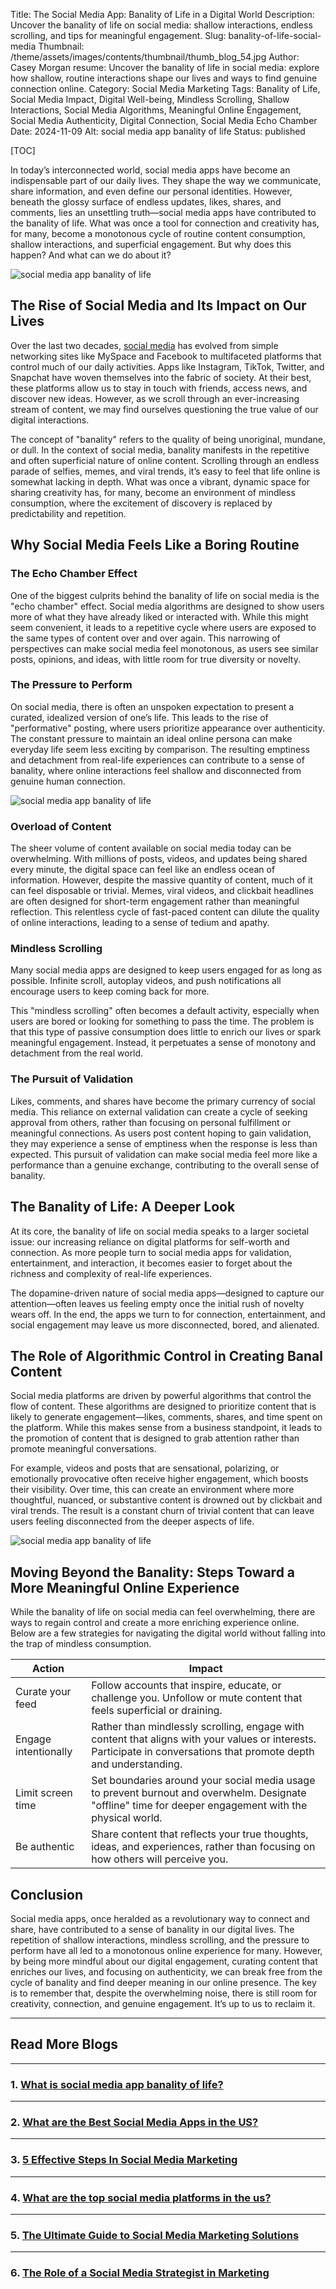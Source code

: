 Title: The Social Media App: Banality of Life in a Digital World
Description: Uncover the banality of life on social media: shallow interactions, endless scrolling, and tips for meaningful engagement.
Slug: banality-of-life-social-media
Thumbnail: /theme/assets/images/contents/thumbnail/thumb_blog_54.jpg
Author: Casey Morgan
resume: Uncover the banality of life in social media: explore how shallow, routine interactions shape our lives and ways to find genuine connection online.
Category: Social Media Marketing
Tags: Banality of Life, Social Media Impact, Digital Well-being, Mindless Scrolling, Shallow Interactions, Social Media Algorithms, Meaningful Online Engagement, Social Media Authenticity, Digital Connection, Social Media Echo Chamber
Date: 2024-11-09
Alt: social media app banality of life
Status: published

[TOC]

In today’s interconnected world, social media apps have become an indispensable part of our daily lives. They shape the way we communicate, share information, and even define our personal identities. However, beneath the glossy surface of endless updates, likes, shares, and comments, lies an unsettling truth—social media apps have contributed to the banality of life. What was once a tool for connection and creativity has, for many, become a monotonous cycle of routine content consumption, shallow interactions, and superficial engagement. But why does this happen? And what can we do about it?

![social media app banality of life](/theme/assets/images/contents/post/blog_54_pic_1.png)

## The Rise of Social Media and Its Impact on Our Lives
Over the last two decades, [social media](https://marketingproinsider.com/) has evolved from simple networking sites like MySpace and Facebook to multifaceted platforms that control much of our daily activities. Apps like Instagram, TikTok, Twitter, and Snapchat have woven themselves into the fabric of society. At their best, these platforms allow us to stay in touch with friends, access news, and discover new ideas. However, as we scroll through an ever-increasing stream of content, we may find ourselves questioning the true value of our digital interactions.

The concept of "banality" refers to the quality of being unoriginal, mundane, or dull. In the context of social media, banality manifests in the repetitive and often superficial nature of online content. Scrolling through an endless parade of selfies, memes, and viral trends, it’s easy to feel that life online is somewhat lacking in depth. What was once a vibrant, dynamic space for sharing creativity has, for many, become an environment of mindless consumption, where the excitement of discovery is replaced by predictability and repetition.

## Why Social Media Feels Like a Boring Routine

### The Echo Chamber Effect
One of the biggest culprits behind the banality of life on social media is the "echo chamber" effect. Social media algorithms are designed to show users more of what they have already liked or interacted with. While this might seem convenient, it leads to a repetitive cycle where users are exposed to the same types of content over and over again. This narrowing of perspectives can make social media feel monotonous, as users see similar posts, opinions, and ideas, with little room for true diversity or novelty.

### The Pressure to Perform
On social media, there is often an unspoken expectation to present a curated, idealized version of one’s life. This leads to the rise of "performative" posting, where users prioritize appearance over authenticity. The constant pressure to maintain an ideal online persona can make everyday life seem less exciting by comparison. The resulting emptiness and detachment from real-life experiences can contribute to a sense of banality, where online interactions feel shallow and disconnected from genuine human connection.

![social media app banality of life](/theme/assets/images/contents/post/blog_54_pic_2.png)

### Overload of Content
The sheer volume of content available on social media today can be overwhelming. With millions of posts, videos, and updates being shared every minute, the digital space can feel like an endless ocean of information. However, despite the massive quantity of content, much of it can feel disposable or trivial. Memes, viral videos, and clickbait headlines are often designed for short-term engagement rather than meaningful reflection. This relentless cycle of fast-paced content can dilute the quality of online interactions, leading to a sense of tedium and apathy.

### Mindless Scrolling
Many social media apps are designed to keep users engaged for as long as possible. Infinite scroll, autoplay videos, and push notifications all encourage users to keep coming back for more.

This "mindless scrolling" often becomes a default activity, especially when users are bored or looking for something to pass the time. The problem is that this type of passive consumption does little to enrich our lives or spark meaningful engagement. Instead, it perpetuates a sense of monotony and detachment from the real world.

### The Pursuit of Validation
Likes, comments, and shares have become the primary currency of social media. This reliance on external validation can create a cycle of seeking approval from others, rather than focusing on personal fulfillment or meaningful connections. As users post content hoping to gain validation, they may experience a sense of emptiness when the response is less than expected. This pursuit of validation can make social media feel more like a performance than a genuine exchange, contributing to the overall sense of banality.

## The Banality of Life: A Deeper Look
At its core, the banality of life on social media speaks to a larger societal issue: our increasing reliance on digital platforms for self-worth and connection. As more people turn to social media apps for validation, entertainment, and interaction, it becomes easier to forget about the richness and complexity of real-life experiences.

The dopamine-driven nature of social media apps—designed to capture our attention—often leaves us feeling empty once the initial rush of novelty wears off. In the end, the apps we turn to for connection, entertainment, and social engagement may leave us more disconnected, bored, and alienated.

## The Role of Algorithmic Control in Creating Banal Content
Social media platforms are driven by powerful algorithms that control the flow of content. These algorithms are designed to prioritize content that is likely to generate engagement—likes, comments, shares, and time spent on the platform. While this makes sense from a business standpoint, it leads to the promotion of content that is designed to grab attention rather than promote meaningful conversations.

For example, videos and posts that are sensational, polarizing, or emotionally provocative often receive higher engagement, which boosts their visibility. Over time, this can create an environment where more thoughtful, nuanced, or substantive content is drowned out by clickbait and viral trends. The result is a constant churn of trivial content that can leave users feeling disconnected from the deeper aspects of life.

![social media app banality of life](/theme/assets/images/contents/post/blog_54_pic_3.png)

## Moving Beyond the Banality: Steps Toward a More Meaningful Online Experience
While the banality of life on social media can feel overwhelming, there are ways to regain control and create a more enriching experience online. Below are a few strategies for navigating the digital world without falling into the trap of mindless consumption.

| Action               | Impact                                                                                                                                       |
|----------------------|-----------------------------------------------------------------------------------------------------------------------------------------------|
| Curate your feed     | Follow accounts that inspire, educate, or challenge you. Unfollow or mute content that feels superficial or draining.                         |
| Engage intentionally | Rather than mindlessly scrolling, engage with content that aligns with your values or interests. Participate in conversations that promote depth and understanding. |
| Limit screen time    | Set boundaries around your social media usage to prevent burnout and overwhelm. Designate "offline" time for deeper engagement with the physical world. |
| Be authentic         | Share content that reflects your true thoughts, ideas, and experiences, rather than focusing on how others will perceive you.                 |

## Conclusion
Social media apps, once heralded as a revolutionary way to connect and share, have contributed to a sense of banality in our digital lives. The repetition of shallow interactions, mindless scrolling, and the pressure to perform have all led to a monotonous online experience for many. However, by being more mindful about our digital engagement, curating content that enriches our lives, and focusing on authenticity, we can break free from the cycle of banality and find deeper meaning in our online presence. The key is to remember that, despite the overwhelming noise, there is still room for creativity, connection, and genuine engagement. It’s up to us to reclaim it.

---
## Read More Blogs

---
### 1. [What is social media app banality of life?](https://marketingproinsider.com/social-media-app-banality-of-life)

---
### 2. [What are the Best Social Media Apps in the US?](https://marketingproinsider.com/best-social-media-apps)

---
### 3. [5 Effective Steps In Social Media Marketing](https://marketingproinsider.com/steps-in-social-media-marketing)

---
### 4. [What are the top social media platforms in the us?](https://marketingproinsider.com/top-social-media-platforms-us)

---
### 5. [The Ultimate Guide to Social Media Marketing Solutions](https://marketingproinsider.com/social-media-marketing-solutions)

---
### 6. [The Role of a Social Media Strategist in Marketing](https://marketingproinsider.com/role-social-media-strategist-marketing)

